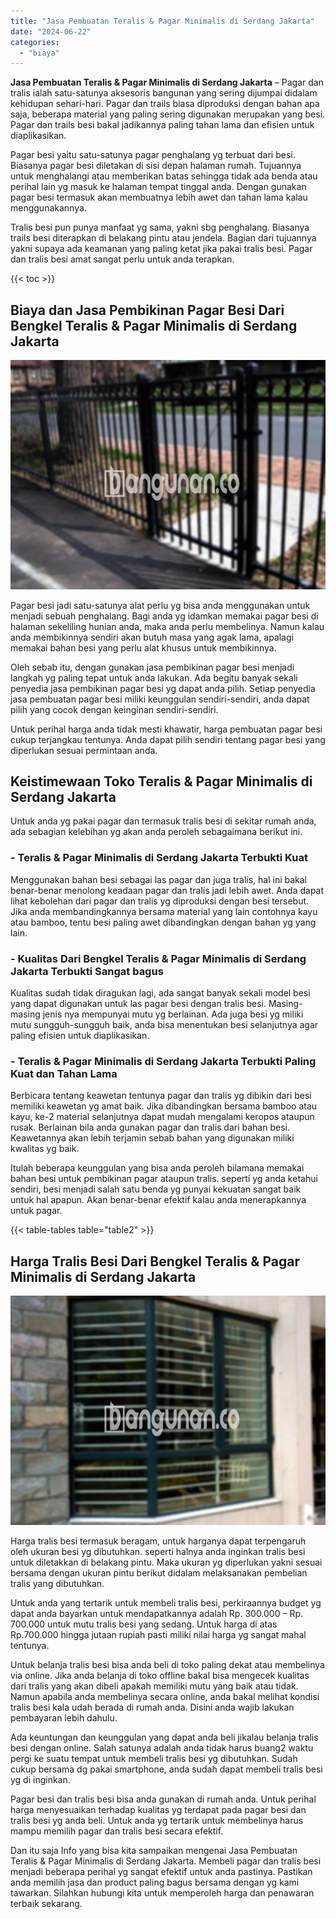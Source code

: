 ```yaml
---
title: "Jasa Pembuatan Teralis & Pagar Minimalis di Serdang Jakarta"
date: "2024-06-22"
categories: 
  - "biaya"
---
```


**Jasa Pembuatan Teralis & Pagar Minimalis di Serdang Jakarta** – Pagar dan tralis ialah satu-satunya aksesoris bangunan yang sering dijumpai didalam kehidupan sehari-hari. Pagar dan trails biasa diproduksi dengan bahan apa saja, beberapa material yang paling sering digunakan merupakan yang besi. Pagar dan trails besi bakal jadikannya paling tahan lama dan efisien untuk diaplikasikan.

Pagar besi yaitu satu-satunya pagar penghalang yg terbuat dari besi. Biasanya pagar besi diletakan di sisi depan halaman rumah. Tujuannya untuk menghalangi atau memberikan batas sehingga tidak ada benda atau perihal lain yg masuk ke halaman tempat tinggal anda. Dengan gunakan pagar besi termasuk akan membuatnya lebih awet dan tahan lama kalau menggunakannya.

Tralis besi pun punya manfaat yg sama, yakni sbg penghalang. Biasanya trails besi diterapkan di belakang pintu atau jendela. Bagian dari tujuannya yakni supaya ada keamanan yang paling ketat jika pakai tralis besi. Pagar dan tralis besi amat sangat perlu untuk anda terapkan.

{{< toc >}}

## Biaya dan Jasa Pembikinan Pagar Besi Dari Bengkel Teralis & Pagar Minimalis di Serdang Jakarta

![Jasa Pembuatan Teralis & Pagar Minimalis di Serdang Jakarta](/images/pagar-minimalis-murah-53.png)

Pagar besi jadi satu-satunya alat perlu yg bisa anda menggunakan untuk menjadi sebuah penghalang. Bagi anda yg idamkan memakai pagar besi di halaman sekeliling hunian anda, maka anda perlu membelinya. Namun kalau anda membikinnya sendiri akan butuh masa yang agak lama, apalagi memakai bahan besi yang perlu alat khusus untuk membikinnya.

Oleh sebab itu, dengan gunakan jasa pembikinan pagar besi menjadi langkah yg paling tepat untuk anda lakukan. Ada begitu banyak sekali penyedia jasa pembikinan pagar besi yg dapat anda pilih. Setiap penyedia jasa pembuatan pagar besi miliki keunggulan sendiri-sendiri, anda dapat pilih yang cocok dengan keinginan sendiri-sendiri.

Untuk perihal harga anda tidak mesti khawatir, harga pembuatan pagar besi cukup terjangkau tentunya. Anda dapat pilih sendiri tentang pagar besi yang diperlukan sesuai permintaan anda.

## Keistimewaan Toko Teralis & Pagar Minimalis di Serdang Jakarta

Untuk anda yg pakai pagar dan termasuk tralis besi di sekitar rumah anda, ada sebagian kelebihan yg akan anda peroleh sebagaimana berikut ini.

### \- Teralis & Pagar Minimalis di Serdang Jakarta Terbukti Kuat

Menggunakan bahan besi sebagai las pagar dan juga tralis, hal ini bakal benar-benar menolong keadaan pagar dan tralis jadi lebih awet. Anda dapat lihat kebolehan dari pagar dan tralis yg diproduksi dengan besi tersebut. Jika anda membandingkannya bersama material yang lain contohnya kayu atau bamboo, tentu besi paling awet dibandingkan dengan bahan yg yang lain.

### \- Kualitas Dari Bengkel Teralis & Pagar Minimalis di Serdang Jakarta Terbukti Sangat bagus

Kualitas sudah tidak diragukan lagi, ada sangat banyak sekali model besi yang dapat digunakan untuk las pagar besi dengan tralis besi. Masing-masing jenis nya mempunyai mutu yg berlainan. Ada juga besi yg miliki mutu sungguh-sungguh baik, anda bisa menentukan besi selanjutnya agar paling efisien untuk diaplikasikan.

### \- Teralis & Pagar Minimalis di Serdang Jakarta Terbukti Paling Kuat dan Tahan Lama

Berbicara tentang keawetan tentunya pagar dan tralis yg dibikin dari besi memiliki keawetan yg amat baik. Jika dibandingkan bersama bamboo atau kayu, ke-2 material selanjutnya dapat mudah mengalami keropos ataupun rusak. Berlainan bila anda gunakan pagar dan tralis dari bahan besi. Keawetannya akan lebih terjamin sebab bahan yang digunakan miliki kwalitas yg baik.

Itulah beberapa keunggulan yang bisa anda peroleh bilamana memakai bahan besi untuk pembikinan pagar ataupun tralis. seperti yg anda ketahui sendiri, besi menjadi salah satu benda yg punyai kekuatan sangat baik untuk hal apapun. Akan benar-benar efektif kalau anda menerapkannya untuk pagar.

{{< table-tables table="table2" >}}

## Harga Tralis Besi Dari Bengkel Teralis & Pagar Minimalis di Serdang Jakarta

![Jasa Pembuatan Teralis & Pagar Minimalis di Serdang Jakarta](/images/teralis-minimalis-murah-08.png)

Harga tralis besi termasuk beragam, untuk harganya dapat terpengaruh oleh ukuran besi yg dibutuhkan. seperti halnya anda inginkan tralis besi untuk diletakkan di belakang pintu. Maka ukuran yg diperlukan yakni sesuai bersama dengan ukuran pintu berikut didalam melaksanakan pembelian tralis yang dibutuhkan.

Untuk anda yang tertarik untuk membeli tralis besi, perkiraannya budget yg dapat anda bayarkan untuk mendapatkannya adalah Rp. 300.000 – Rp. 700.000 untuk mutu tralis besi yang sedang. Untuk harga di atas Rp.700.000 hingga jutaan rupiah pasti miliki nilai harga yg sangat mahal tentunya.

Untuk belanja tralis besi bisa anda beli di toko paling dekat atau membelinya via online. Jika anda belanja di toko offline bakal bisa mengecek kualitas dari tralis yang akan dibeli apakah memiliki mutu yang baik atau tidak. Namun apabila anda membelinya secara online, anda bakal melihat kondisi tralis besi kala udah berada di rumah anda. Disini anda wajib lakukan pembayaran lebih dahulu.

Ada keuntungan dan keunggulan yang dapat anda beli jikalau belanja tralis besi dengan online. Salah satunya adalah anda tidak harus buang2 waktu pergi ke suatu tempat untuk membeli tralis besi yg dibutuhkan. Sudah cukup bersama dg pakai smartphone, anda sudah dapat membeli tralis besi yg di inginkan.

Pagar besi dan tralis besi bisa anda gunakan di rumah anda. Untuk perihal harga menyesuaikan terhadap kualitas yg terdapat pada pagar besi dan tralis besi yg anda beli. Untuk anda yg tertarik untuk membelinya harus mampu memilih pagar dan tralis besi secara efektif.

Dan itu saja Info yang bisa kita sampaikan mengenai Jasa Pembuatan Teralis & Pagar Minimalis di Serdang Jakarta. Membeli pagar dan tralis besi menjadi beberapa perihal yg sangat efektif untuk anda pastinya. Pastikan anda memilih jasa dan product paling bagus bersama dengan yg kami tawarkan. Silahkan hubungi kita untuk memperoleh harga dan penawaran terbaik sekarang.

